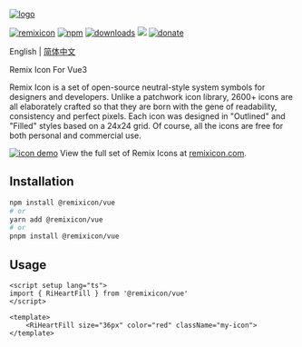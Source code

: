 [![logo](https://raw.githubusercontent.com/Remix-Design/RemixIcon/master/.github/files/logo-github.svg)](https://remixicon.com)

[![remixicon](https://img.shields.io/npm/v/remixicon.svg?labelColor=4A4A4A&color=006AFF&style=flat-square&label=remixicon)](https://www.npmjs.com/package/remixicon)
[![npm](https://img.shields.io/npm/v/@remixicon/vue.svg?labelColor=4A4A4A&color=006AFF&style=flat-square)](https://www.npmjs.com/package/@remixicon/vue)
[![downloads](https://img.shields.io/npm/dt/@remixicon/vue.svg?labelColor=4A4A4A&color=23AF5F&style=flat-square)](https://www.npmjs.com/package/@remixicon/vue)
[![](https://data.jsdelivr.com/v1/package/npm/@remixicon/vue/badge)](https://www.jsdelivr.com/package/npm/@remixicon/vue)
[![donate](https://img.shields.io/badge/-赞助-DA6429.svg?style=flat-square)](https://remixicon.com/support-us)

English | [简体中文](./README_CN.md)

Remix Icon For Vue3

Remix Icon is a set of open-source neutral-style system symbols for designers and developers. Unlike a patchwork icon library, 2600+ icons are all elaborately crafted so that they are born with the gene of readability, consistency and perfect pixels. Each icon was designed in "Outlined" and "Filled" styles based on a 24x24 grid. Of course, all the icons are free for both personal and commercial use.

[![icon demo](https://raw.githubusercontent.com/Remix-Design/RemixIcon/master/.github/files/preview.svg)](https://remixicon.com)
View the full set of Remix Icons at [remixicon.com](https://remixicon.com).

## Installation

```bash
npm install @remixicon/vue
# or
yarn add @remixicon/vue
# or
pnpm install @remixicon/vue
```

## Usage

```vue
<script setup lang="ts">
import { RiHeartFill } from '@remixicon/vue'
</script>

<template>
    <RiHeartFill size="36px" color="red" className="my-icon">
</template>
```
